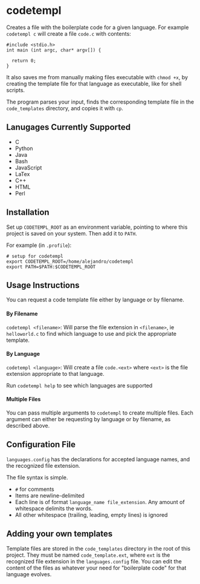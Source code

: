 # codetempl
Creates a file with the boilerplate code for a given language. For example `codetempl c` will create a file `code.c` with contents:
```
#include <stdio.h>
int main (int argc, char* argv[]) {

  return 0;
}
```

It also saves me from manually making files executable with `chmod +x`, by creating the template file for that language as executable, like for shell scripts.

The program parses your input, finds the corresponding template file in the `code_templates` directory, and copies it with `cp`.

## Lanugages Currently Supported

- C
- Python
- Java
- Bash
- JavaScript
- LaTex
- C++
- HTML
- Perl

## Installation
Set up `CODETEMPL_ROOT` as an environment variable, pointing to where this project is saved on your system. Then add it to `PATH`.

For example (in `.profile`):
```
# setup for codetempl
export CODETEMPL_ROOT=/home/alejandro/codetempl
export PATH=$PATH:$CODETEMPL_ROOT
```

## Usage Instructions
You can request a code template file either by language or by filename.

#### By Filename
`codetempl <filename>`: Will parse the file extension in `<filename>`, ie `helloworld.c` to find which language to use and pick the appropriate template.

#### By Language
`codetempl <language>`: Will create a file `code.<ext>` where `<ext>` is the file extension appropriate to that language.

Run `codetempl help` to see which languages are supported

#### Multiple Files
You can pass multiple arguments to `codetempl` to create multiple files. Each argument can either be requesting by language or by filename, as described
above.

## Configuration File
`languages.config` has the declarations for accepted language names, and the recognized file extension.

The file syntax is simple.
- `#` for comments
- Items are newline-delimited
- Each line is of format `language_name file_extension`. Any amount of whitespace delimits the words.
- All other whitespace (trailing, leading, empty lines) is ignored

## Adding your own templates
Template files are stored in the `code_templates` directory in the root of this project. They must be named `code_template.ext`, where `ext` is the recognized file extension in the `languages.config` file. You can edit the content of the files as whatever your need for "boilerplate code" for that language evolves.
